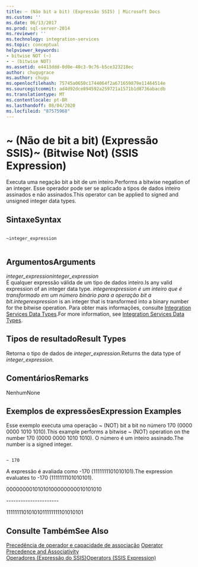 ```yaml
---
title: ~ (Não bit a bit) (Expressão SSIS) | Microsoft Docs
ms.custom: ''
ms.date: 06/13/2017
ms.prod: sql-server-2014
ms.reviewer: ''
ms.technology: integration-services
ms.topic: conceptual
helpviewer_keywords:
- bitwise NOT (~)
- ~ (bitwise NOT)
ms.assetid: e4413ddd-0d0e-40c3-9c76-b5ce323218ec
author: chugugrace
ms.author: chugu
ms.openlocfilehash: 75745a0650c1744064f2a671659879e11464514e
ms.sourcegitcommit: ad4d92dce894592a259721a1571b1d8736abacdb
ms.translationtype: MT
ms.contentlocale: pt-BR
ms.lasthandoff: 08/04/2020
ms.locfileid: "87575968"
---
```

# <a name="-bitwise-not-ssis-expression"></a><span data-ttu-id="893d1-102">~ (Não de bit a bit) (Expressão SSIS)</span><span class="sxs-lookup"><span data-stu-id="893d1-102">~ (Bitwise Not) (SSIS Expression)</span></span>
  <span data-ttu-id="893d1-103">Executa uma negação bit a bit de um inteiro.</span><span class="sxs-lookup"><span data-stu-id="893d1-103">Performs a bitwise negation of an integer.</span></span> <span data-ttu-id="893d1-104">Esse operador pode ser se aplicado a tipos de dados inteiro assinados e não assinados.</span><span class="sxs-lookup"><span data-stu-id="893d1-104">This operator can be applied to signed and unsigned integer data types.</span></span>  
  
## <a name="syntax"></a><span data-ttu-id="893d1-105">Sintaxe</span><span class="sxs-lookup"><span data-stu-id="893d1-105">Syntax</span></span>  
  
```  
  
~integer_expression  
  
```  
  
## <a name="arguments"></a><span data-ttu-id="893d1-106">Argumentos</span><span class="sxs-lookup"><span data-stu-id="893d1-106">Arguments</span></span>  
 <span data-ttu-id="893d1-107">*integer_expression*</span><span class="sxs-lookup"><span data-stu-id="893d1-107">*integer_expression*</span></span>  
 <span data-ttu-id="893d1-108">É qualquer expressão válida de um tipo de dados inteiro.</span><span class="sxs-lookup"><span data-stu-id="893d1-108">Is any valid expression of an integer data type.</span></span> <span data-ttu-id="893d1-109">*integer*_*expression* é um inteiro que é transformado em um número binário para a operação bit a bit.</span><span class="sxs-lookup"><span data-stu-id="893d1-109">*integer*_*expression* is an integer that is transformed into a binary number for the bitwise operation.</span></span> <span data-ttu-id="893d1-110">Para obter mais informações, consulte [Integration Services Data Types](../data-flow/integration-services-data-types.md).</span><span class="sxs-lookup"><span data-stu-id="893d1-110">For more information, see [Integration Services Data Types](../data-flow/integration-services-data-types.md).</span></span>  
  
## <a name="result-types"></a><span data-ttu-id="893d1-111">Tipos de resultado</span><span class="sxs-lookup"><span data-stu-id="893d1-111">Result Types</span></span>  
 <span data-ttu-id="893d1-112">Retorna o tipo de dados de *integer_expression.*</span><span class="sxs-lookup"><span data-stu-id="893d1-112">Returns the data type of *integer_expression.*</span></span>  
  
## <a name="remarks"></a><span data-ttu-id="893d1-113">Comentários</span><span class="sxs-lookup"><span data-stu-id="893d1-113">Remarks</span></span>  
 <span data-ttu-id="893d1-114">Nenhum</span><span class="sxs-lookup"><span data-stu-id="893d1-114">None</span></span>  
  
## <a name="expression-examples"></a><span data-ttu-id="893d1-115">Exemplos de expressões</span><span class="sxs-lookup"><span data-stu-id="893d1-115">Expression Examples</span></span>  
 <span data-ttu-id="893d1-116">Esse exemplo executa uma operação ~ (NOT) bit a bit no número 170 (0000 0000 1010 1010).</span><span class="sxs-lookup"><span data-stu-id="893d1-116">This example performs a bitwise ~ (NOT) operation on the number 170 (0000 0000 1010 1010).</span></span> <span data-ttu-id="893d1-117">O número é um inteiro assinado.</span><span class="sxs-lookup"><span data-stu-id="893d1-117">The number is a signed integer.</span></span>  
  
```  
  
~ 170  
```  
  
 <span data-ttu-id="893d1-118">A expressão é avaliada como -170 (1111111101010101).</span><span class="sxs-lookup"><span data-stu-id="893d1-118">The expression evaluates to -170 (1111111101010101).</span></span>  
  
 <span data-ttu-id="893d1-119">0000000010101010</span><span class="sxs-lookup"><span data-stu-id="893d1-119">0000000010101010</span></span>  
  
 ---------------------\-  
  
 <span data-ttu-id="893d1-120">1111111101010101</span><span class="sxs-lookup"><span data-stu-id="893d1-120">1111111101010101</span></span>  
  
## <a name="see-also"></a><span data-ttu-id="893d1-121">Consulte Também</span><span class="sxs-lookup"><span data-stu-id="893d1-121">See Also</span></span>  
 <span data-ttu-id="893d1-122">[Precedência de operador e capacidade de associação](operator-precedence-and-associativity.md) </span><span class="sxs-lookup"><span data-stu-id="893d1-122">[Operator Precedence and Associativity](operator-precedence-and-associativity.md) </span></span>  
 [<span data-ttu-id="893d1-123">Operadores &#40;Expressão do SSIS&#41;</span><span class="sxs-lookup"><span data-stu-id="893d1-123">Operators &#40;SSIS Expression&#41;</span></span>](operators-ssis-expression.md)  
  
  
